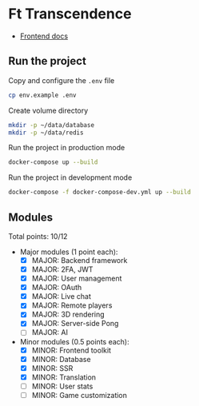 
# Ft Transcendence
- [Frontend docs](docs/frontend.md)

## Run the project

Copy and configure the `.env` file

```bash
cp env.example .env
```

Create volume directory
```bash
mkdir -p ~/data/database
mkdir -p ~/data/redis
```

Run the project in production mode

```bash
docker-compose up --build
```

Run the project in development mode

```bash
docker-compose -f docker-compose-dev.yml up --build
```

## Modules

Total points: 10/12

- Major modules (1 point each):
  - [x] MAJOR: Backend framework
  - [x] MAJOR: 2FA, JWT
  - [x] MAJOR: User management
  - [x] MAJOR: OAuth
  - [x] MAJOR: Live chat
  - [x] MAJOR: Remote players
  - [x] MAJOR: 3D rendering
  - [x] MAJOR: Server-side Pong
  - [ ] MAJOR: AI

- Minor modules (0.5 points each):
  - [x] MINOR: Frontend toolkit
  - [x] MINOR: Database
  - [x] MINOR: SSR
  - [x] MINOR: Translation
  - [ ] MINOR: User stats
  - [ ] MINOR: Game customization
